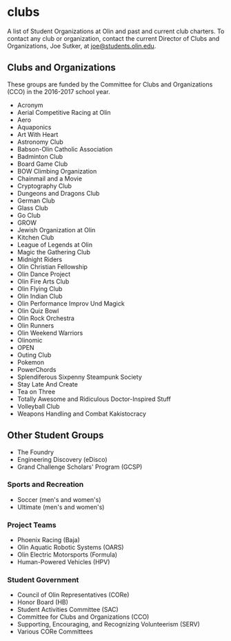 # clubs
A list of Student Organizations at Olin and past and current club charters.
To contact any club or organization, contact the current Director of Clubs and Organizations, Joe Sutker, at [joe@students.olin.edu](mailto:joe@students.olin.edu).

## Clubs and Organizations
These groups are funded by the Committee for Clubs and Organizations (CCO) in the 2016-2017 school year.
- Acronym
- Aerial Competitive Racing at Olin
- Aero 
- Aquaponics
- Art With Heart
- Astronomy Club
- Babson-Olin Catholic Association 
- Badminton Club
- Board Game Club
- BOW Climbing Organization
- Chainmail and a Movie
- Cryptography Club
- Dungeons and Dragons Club
- German Club
- Glass Club
- Go Club
- GROW
- Jewish Organization at Olin
- Kitchen Club
- League of Legends at Olin
- Magic the Gathering Club
- Midnight Riders
- Olin Christian Fellowship
- Olin Dance Project
- Olin Fire Arts Club
- Olin Flying Club
- Olin Indian Club
- Olin Performance Improv Und Magick
- Olin Quiz Bowl
- Olin Rock Orchestra
- Olin Runners
- Olin Weekend Warriors
- Olinomic
- OPEN
- Outing Club
- Pokemon
- PowerChords
- Splendiferous Sixpenny Steampunk Society
- Stay Late And Create
- Tea on Three
- Totally Awesome and Ridiculous Doctor-Inspired Stuff
- Volleyball Club
- Weapons Handling and Combat Kakistocracy

## Other Student Groups
- The Foundry
- Engineering Discovery (eDisco)
- Grand Challenge Scholars' Program (GCSP)

### Sports and Recreation
- Soccer (men's and women's)
- Ultimate (men's and women's)

### Project Teams
- Phoenix Racing (Baja)
- Olin Aquatic Robotic Systems (OARS)
- Olin Electric Motorsports (Formula)
- Human-Powered Vehicles (HPV)

### Student Government
- Council of Olin Representatives (CORe)
- Honor Board (HB)
- Student Activities Committee (SAC)
- Committee for Clubs and Organizations (CCO)
- Supporting, Encouraging, and Recognizing Volunteerism (SERV)
- Various CORe Committees
